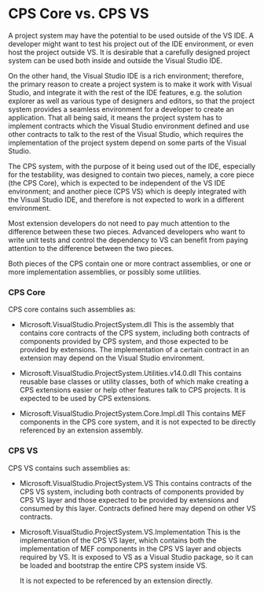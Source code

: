 CPS Core vs. CPS VS
===================

A project system may have the potential to be used outside of the VS IDE.
  A developer might want to test his project out of the IDE environment,
or even host the project outside VS.  It is desirable that a carefully
designed project system can be used both inside and outside the Visual
Studio IDE.


On the other hand, the Visual Studio IDE is a rich environment; therefore,
the primary reason to create a project system  is to make it work with
Visual Studio, and integrate it with the rest of the IDE features, e.g.
the solution explorer as well as various type of designers and editors, so
that the project system provides a seamless environment for a developer to
create an application.  That all being said, it means the project system
has to implement contracts which the Visual Studio environment defined
and use other contracts to talk to the rest of the Visual Studio, which
requires the implementation of the project system depend on some parts of
the Visual Studio.


The CPS system, with the purpose of it being used out of the IDE, especially
for the testability, was designed to contain two pieces, namely, a core
piece (the CPS Core), which is expected to be independent of the VS IDE
environment; and another piece (CPS VS) which is deeply integrated with
the Visual Studio IDE, and therefore is not expected to work in a different
environment.


Most extension developers do not need to pay much attention to the difference
between these two pieces.  Advanced developers who want to write unit
tests and control the dependency to VS can benefit from paying attention
to the difference between the two pieces.


Both pieces of the CPS contain one or more contract assemblies, or one or
more implementation assemblies, or possibly some utilities.


### CPS Core

CPS core contains such assemblies as:

- Microsoft.VisualStudio.ProjectSystem.dll
    This is the assembly that contains core contracts of the CPS system,
    including both contracts of components provided by CPS system, and
    those expected to be provided by extensions. The implementation of
    a certain contract in an extension may depend on the Visual Studio
    environment.
    
- Microsoft.VisualStudio.ProjectSystem.Utilities.v14.0.dll
    This contains reusable base classes or utility classes, both of which
    make creating a CPS extensions easier or help other features talk to
    CPS projects.  It is expected to be used by CPS extensions.
    
- Microsoft.VisualStudio.ProjectSystem.Core.Impl.dll
    This contains MEF components in the CPS core system, and it is not
    expected to be directly referenced by an extension assembly.
    
    
### CPS VS

CPS VS contains such assemblies as:

- Microsoft.VisualStudio.ProjectSystem.VS
    This contains contracts of the CPS VS system, including both contracts
    of components provided by CPS VS layer and those expected to be provided
    by extensions and consumed by this layer.  Contracts defined here may
    depend on other VS contracts.
    
- Microsoft.VisualStudio.ProjectSystem.VS.Implementation
    This is the implementation of the CPS VS layer, which contains both
    the implementation of MEF components in the CPS VS layer and objects
    required by VS.  It is exposed to VS as a Visual Studio package, so
    it can be loaded and bootstrap the entire CPS system inside VS.
    
    It is not expected to be referenced by an extension directly.
    
